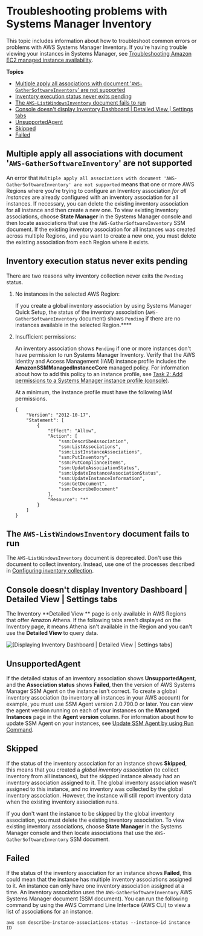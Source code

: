 # Troubleshooting problems with Systems Manager Inventory<a name="syman-inventory-troubleshooting"></a>

This topic includes information about how to troubleshoot common errors or problems with AWS Systems Manager Inventory\. If you're having trouble viewing your instances in Systems Manager, see [Troubleshooting Amazon EC2 managed instance availability](troubleshooting-managed-instances.md)\.

**Topics**
+ [Multiple apply all associations with document '`AWS-GatherSoftwareInventory`' are not supported](#systems-manager-inventory-troubleshooting-multiple)
+ [Inventory execution status never exits pending](#sysman-inventory-troubleshooting-pending)
+ [The `AWS-ListWindowsInventory` document fails to run](#sysman-inventory-troubleshooting-ListWindowsInventory)
+ [Console doesn't display Inventory Dashboard \| Detailed View \| Settings tabs](#sysman-inventory-troubleshooting-tabs)
+ [UnsupportedAgent](#sysman-inventory-troubleshooting-unsupported-agent)
+ [Skipped](#sysman-inventory-troubleshooting-skipped)
+ [Failed](#sysman-inventory-troubleshooting-failed)

## Multiple apply all associations with document '`AWS-GatherSoftwareInventory`' are not supported<a name="systems-manager-inventory-troubleshooting-multiple"></a>

An error that `Multiple apply all associations with document 'AWS-GatherSoftwareInventory' are not supported` means that one or more AWS Regions where you're trying to configure an Inventory association *for all instances* are already configured with an inventory association for all instances\. If necessary, you can delete the existing inventory association for all instance and then create a new one\. To view existing inventory associations, choose **State Manager** in the Systems Manager console and then locate associations that use the `AWS-GatherSoftwareInventory` SSM document\. If the existing inventory association for all instances was created across multiple Regions, and you want to create a new one, you must delete the existing association from each Region where it exists\.

## Inventory execution status never exits pending<a name="sysman-inventory-troubleshooting-pending"></a>

There are two reasons why inventory collection never exits the `Pending` status\.

1. No instances in the selected AWS Region:

   If you create a global inventory association by using Systems Manager Quick Setup, the status of the inventory association \(`AWS-GatherSoftwareInventory` document\) shows `Pending` if there are no instances available in the selected Region\.****

1. Insufficient permissions:

   An inventory association shows `Pending` if one or more instances don't have permission to run Systems Manager Inventory\. Verify that the AWS Identity and Access Management \(IAM\) instance profile includes the **AmazonSSMManagedInstanceCore** managed policy\. For information about how to add this policy to an instance profile, see [Task 2: Add permissions to a Systems Manager instance profile \(console\)](setup-instance-profile.md#instance-profile-add-permissions)\.

   At a minimum, the instance profile must have the following IAM permissions\.

   ```
   {
       "Version": "2012-10-17",
       "Statement": [
           {
               "Effect": "Allow",
               "Action": [
                   "ssm:DescribeAssociation",
                   "ssm:ListAssociations",
                   "ssm:ListInstanceAssociations",
                   "ssm:PutInventory",
                   "ssm:PutComplianceItems",
                   "ssm:UpdateAssociationStatus",
                   "ssm:UpdateInstanceAssociationStatus",
                   "ssm:UpdateInstanceInformation",
                   "ssm:GetDocument",
                   "ssm:DescribeDocument"
               ],
               "Resource": "*"
           }
       ]
   }
   ```

## The `AWS-ListWindowsInventory` document fails to run<a name="sysman-inventory-troubleshooting-ListWindowsInventory"></a>

The `AWS-ListWindowsInventory` document is deprecated\. Don't use this document to collect inventory\. Instead, use one of the processes described in [Configuring inventory collection](sysman-inventory-configuring.md)\. 

## Console doesn't display Inventory Dashboard \| Detailed View \| Settings tabs<a name="sysman-inventory-troubleshooting-tabs"></a>

The Inventory **Detailed View ** page is only available in AWS Regions that offer Amazon Athena\. If the following tabs aren't displayed on the Inventory page, it means Athena isn't available in the Region and you can't use the **Detailed View** to query data\.

![\[Displaying Inventory Dashboard | Detailed View | Settings tabs\]](http://docs.aws.amazon.com/systems-manager/latest/userguide/images/inventory-detailed-view-for-error.png)

## UnsupportedAgent<a name="sysman-inventory-troubleshooting-unsupported-agent"></a>

If the detailed status of an inventory association shows **UnsupportedAgent**, and the **Association status** shows **Failed**, then the version of AWS Systems Manager SSM Agent on the instance isn't correct\. To create a global inventory association \(to inventory all instances in your AWS account\) for example, you must use SSM Agent version 2\.0\.790\.0 or later\. You can view the agent version running on each of your instances on the **Managed Instances** page in the **Agent version** column\. For information about how to update SSM Agent on your instances, see [Update SSM Agent by using Run Command](rc-console.md#rc-console-agentexample)\.

## Skipped<a name="sysman-inventory-troubleshooting-skipped"></a>

If the status of the inventory association for an instance shows **Skipped**, this means that you created a *global inventory association* \(to collect inventory from all instances\), but the skipped instance already had an inventory association assigned to it\. The global inventory association wasn't assigned to this instance, and no inventory was collected by the global inventory association\. However, the instance will still report inventory data when the existing inventory association runs\.

If you don't want the instance to be skipped by the global inventory association, you must delete the existing inventory association\. To view existing inventory associations, choose **State Manager** in the Systems Manager console and then locate associations that use the `AWS-GatherSoftwareInventory` SSM document\.

## Failed<a name="sysman-inventory-troubleshooting-failed"></a>

If the status of the inventory association for an instance shows **Failed**, this could mean that the instance has multiple inventory associations assigned to it\. An instance can only have one inventory association assigned at a time\. An inventory association uses the `AWS-GatherSoftwareInventory` AWS Systems Manager document \(SSM document\)\. You can run the following command by using the AWS Command Line Interface \(AWS CLI\) to view a list of associations for an instance\.

```
aws ssm describe-instance-associations-status --instance-id instance ID
```